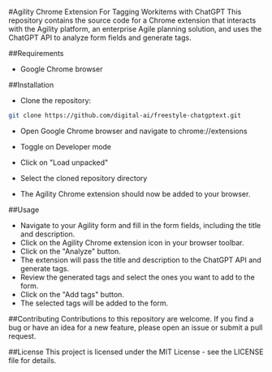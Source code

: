 #Agility Chrome Extension For Tagging Workitems with ChatGPT
This repository contains the source code for a Chrome extension that interacts with the Agility platform, an enterprise Agile planning solution, and uses the ChatGPT API to analyze form fields and generate tags.

##Requirements
* Google Chrome browser

##Installation
* Clone the repository:

```bash
git clone https://github.com/digital-ai/freestyle-chatgptext.git
```
* Open Google Chrome browser and navigate to chrome://extensions

* Toggle on Developer mode

* Click on "Load unpacked"

* Select the cloned repository directory

* The Agility Chrome extension should now be added to your browser.

##Usage

* Navigate to your Agility form and fill in the form fields, including the title and description.
* Click on the Agility Chrome extension icon in your browser toolbar.
* Click on the "Analyze" button.
* The extension will pass the title and description to the ChatGPT API and generate tags.
* Review the generated tags and select the ones you want to add to the form.
* Click on the "Add tags" button.
* The selected tags will be added to the form.

##Contributing
Contributions to this repository are welcome. If you find a bug or have an idea for a new feature, please open an issue or submit a pull request.

##License
This project is licensed under the MIT License - see the LICENSE file for details.
